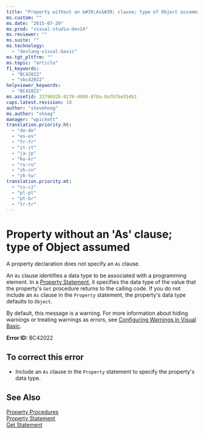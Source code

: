 ```yaml
---
title: "Property without an &#39;As&#39; clause; type of Object assumed | Microsoft Docs"
ms.custom: ""
ms.date: "2015-07-20"
ms.prod: "visual-studio-dev14"
ms.reviewer: ""
ms.suite: ""
ms.technology: 
  - "devlang-visual-basic"
ms.tgt_pltfrm: ""
ms.topic: "article"
f1_keywords: 
  - "BC42022"
  - "vbc42022"
helpviewer_keywords: 
  - "BC42022"
ms.assetid: 3379692b-8278-4488-878a-0afb76e554b1
caps.latest.revision: 10
author: "stevehoag"
ms.author: "shoag"
manager: "wpickett"
translation.priority.ht: 
  - "de-de"
  - "es-es"
  - "fr-fr"
  - "it-it"
  - "ja-jp"
  - "ko-kr"
  - "ru-ru"
  - "zh-cn"
  - "zh-tw"
translation.priority.mt: 
  - "cs-cz"
  - "pl-pl"
  - "pt-br"
  - "tr-tr"
---
```

# Property without an &#39;As&#39; clause; type of Object assumed
A property declaration does not specify an `As` clause.  
  
 An `As` clause identifies a data type to be associated with a programming element. In a [Property Statement](../../visual-basic/language-reference/statements/property-statement.md), it specifies the data type of the value that the property's `Get` procedure returns to the calling code. If you do not include an `As` clause in the `Property` statement, the property's data type defaults to `Object`.  
  
 By default, this message is a warning. For more information about hiding warnings or treating warnings as errors, see [Configuring Warnings in Visual Basic](/visualstudio/ide/configuring-warnings-in-visual-basic).  
  
 **Error ID:** BC42022  
  
## To correct this error  
  
-   Include an `As` clause in the `Property` statement to specify the property's data type.  
  
## See Also  
 [Property Procedures](../../visual-basic/programming-guide/language-features/procedures/property-procedures.md)   
 [Property Statement](../../visual-basic/language-reference/statements/property-statement.md)   
 [Get Statement](../../visual-basic/language-reference/statements/get-statement.md)